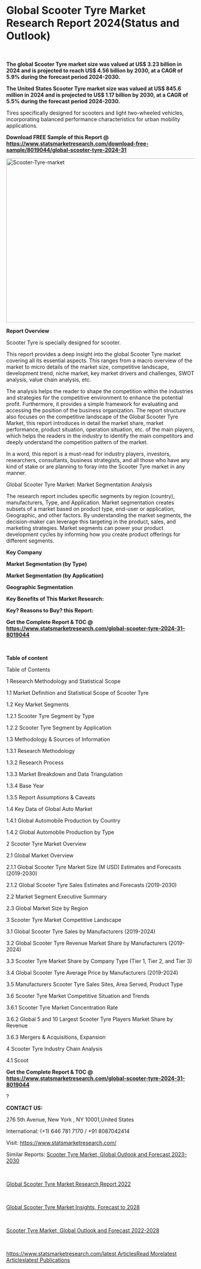 <h1>Global Scooter Tyre Market Research Report 2024(Status and Outlook)</h1><br/><p><strong>The global Scooter Tyre market size was valued at US$ 3.23 billion in 2024 and is projected to reach US$ 4.56 billion by 2030, at a <strong>CAGR</strong> of 5.9% during the forecast period 2024-2030.</strong></p>
 
 
 
 <p><strong>The United States Scooter Tyre market size was valued at US$ 845.6 million in 2024 and is projected to US$ 1.17 billion by 2030, at a <strong>CAGR</strong> of 5.5% during the forecast period 2024-2030.</strong></p>
 
 
 
 <p>Tires specifically designed for scooters and light two-wheeled vehicles, incorporating balanced performance characteristics for urban mobility applications.</p>
 
 
 
 <p><strong>Download FREE Sample of this Report @ <a href="https://www.statsmarketresearch.com/download-free-sample/8019044/global-scooter-tyre-2024-31">https://www.statsmarketresearch.com/download-free-sample/8019044/global-scooter-tyre-2024-31</a></strong></p>
 
 
 
 <p><img alt="Scooter-Tyre-market" src="https://www.grandresearchstore.com/assets/report-images/Scooter_Tyre_market.png" style="width: 730px; height: 438px;" /></p>
 
 
 
 <p><strong>Report Overview</strong></p>
 
 
 
 <p>Scooter Tyre is specially designed for scooter.</p>
 
 
 
 <p>This report provides a deep insight into the global Scooter Tyre market covering all its essential aspects. This ranges from a macro overview of the market to micro details of the market size, competitive landscape, development trend, niche market, key market drivers and challenges, SWOT analysis, value chain analysis, etc.</p>
 
 
 
 <p>The analysis helps the reader to shape the competition within the industries and strategies for the competitive environment to enhance the potential profit. Furthermore, it provides a simple framework for evaluating and accessing the position of the business organization. The report structure also focuses on the competitive landscape of the Global Scooter Tyre Market, this report introduces in detail the market share, market performance, product situation, operation situation, etc. of the main players, which helps the readers in the industry to identify the main competitors and deeply understand the competition pattern of the market.</p>
 
 
 
 <p>In a word, this report is a must-read for industry players, investors, researchers, consultants, business strategists, and all those who have any kind of stake or are planning to foray into the Scooter Tyre market in any manner.</p>
 
 
 
 <p>Global Scooter Tyre Market: Market Segmentation Analysis</p>
 
 
 
 <p>The research report includes specific segments by region (country), manufacturers, Type, and Application. Market segmentation creates subsets of a market based on product type, end-user or application, Geographic, and other factors. By understanding the market segments, the decision-maker can leverage this targeting in the product, sales, and marketing strategies. Market segments can power your product development cycles by informing how you create product offerings for different segments.</p>
 
 
 
 <p><strong>Key Company</strong></p>
 
 
 
 <p><strong>Market Segmentation (by Type)</strong></p>
 
 
 
 <p><strong>Market Segmentation (<strong>by Application</strong>)</strong></p>
 
 
 
 <p><strong>Geographic Segmentation</strong></p>
 
 
 
 <p><strong>Key Benefits of This Market Research:</strong></p>
 
 
 
 <p><strong>Key? <strong>Reasons to Buy</strong>? this Report:</strong></p>
 
 
 
 <div><b>Get the Complete Report & TOC @ <a href="https://www.statsmarketresearch.com/global-scooter-tyre-2024-31-8019044">https://www.statsmarketresearch.com/global-scooter-tyre-2024-31-8019044</a></b></div>
 
 
 
 <p><br />
 
 <b>Table of content</b></p>
 
 
 
 <p>Table of Contents<br />
 
 1 Research Methodology and Statistical Scope<br />
 
 1.1 Market Definition and Statistical Scope of Scooter Tyre<br />
 
 1.2 Key Market Segments<br />
 
 1.2.1 Scooter Tyre Segment by Type<br />
 
 1.2.2 Scooter Tyre Segment by Application<br />
 
 1.3 Methodology & Sources of Information<br />
 
 1.3.1 Research Methodology<br />
 
 1.3.2 Research Process<br />
 
 1.3.3 Market Breakdown and Data Triangulation<br />
 
 1.3.4 Base Year<br />
 
 1.3.5 Report Assumptions & Caveats<br />
 
 1.4 Key Data of Global Auto Market<br />
 
 1.4.1 Global Automobile Production by Country<br />
 
 1.4.2 Global Automobile Production by Type<br />
 
 2 Scooter Tyre Market Overview<br />
 
 2.1 Global Market Overview<br />
 
 2.1.1 Global Scooter Tyre Market Size (M USD) Estimates and Forecasts (2019-2030)<br />
 
 2.1.2 Global Scooter Tyre Sales Estimates and Forecasts (2019-2030)<br />
 
 2.2 Market Segment Executive Summary<br />
 
 2.3 Global Market Size by Region<br />
 
 3 Scooter Tyre Market Competitive Landscape<br />
 
 3.1 Global Scooter Tyre Sales by Manufacturers (2019-2024)<br />
 
 3.2 Global Scooter Tyre Revenue Market Share by Manufacturers (2019-2024)<br />
 
 3.3 Scooter Tyre Market Share by Company Type (Tier 1, Tier 2, and Tier 3)<br />
 
 3.4 Global Scooter Tyre Average Price by Manufacturers (2019-2024)<br />
 
 3.5 Manufacturers Scooter Tyre Sales Sites, Area Served, Product Type<br />
 
 3.6 Scooter Tyre Market Competitive Situation and Trends<br />
 
 3.6.1 Scooter Tyre Market Concentration Rate<br />
 
 3.6.2 Global 5 and 10 Largest Scooter Tyre Players Market Share by Revenue<br />
 
 3.6.3 Mergers & Acquisitions, Expansion<br />
 
 4 Scooter Tyre Industry Chain Analysis<br />
 
 4.1 Scoot</p>
 
 
 
 <div><b>Get the Complete Report & TOC @ <a href="https://www.statsmarketresearch.com/global-scooter-tyre-2024-31-8019044">https://www.statsmarketresearch.com/global-scooter-tyre-2024-31-8019044</a></b></div>
 
 
 
 <p>? </p>
 
 
 
 <p><b>CONTACT US:</b><br />
 
 276 5th Avenue, New York , NY 10001,United States<br />
 
 International: (+1) 646 781 7170 / +91 8087042414<br />
 
 Visit: <a href="https://www.statsmarketresearch.com/">https://www.statsmarketresearch.com/</a><br />
 
 Similar Reports: <a href="https://www.statsmarketresearch.com/global-scooter-tyre-2024-31-8019044">Scooter Tyre Market, Global Outlook and Forecast 2023-2030</a><br />
 
 <br />
 
 <a href="https://www.statsmarketresearch.com/global-scooter-tyre-2024-31-8019044">Global Scooter Tyre Market Research Report 2022</a><br />
 
 <br />
 
 <a href="https://www.statsmarketresearch.com/global-scooter-tyre-2024-31-8019044">Global Scooter Tyre Market Insights, Forecast to 2028</a><br />
 
 <br />
 
 <a href="https://www.statsmarketresearch.com/global-scooter-tyre-2024-31-8019044">Scooter Tyre Market, Global Outlook and Forecast 2022-2028</a><br />
 
 <br />
 
 <a href="https://gyeongbokgung.com">https://www.statsmarketresearch.com/</a><a href="https://hallyeomaritime.com">latest Articles</a><a href="https://jingwansa.com">Read More</a><a href="https://nguoiviet.jp/">latest Articles</a><a href="https://www.intelmarketresearch.com/">latest Publications</a></p>